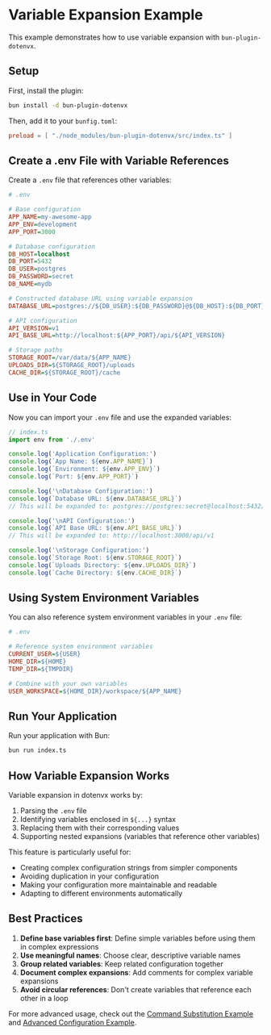 # Variable Expansion Example

This example demonstrates how to use variable expansion with `bun-plugin-dotenvx`.

## Setup

First, install the plugin:

```bash
bun install -d bun-plugin-dotenvx
```

Then, add it to your `bunfig.toml`:

```toml
preload = [ "./node_modules/bun-plugin-dotenvx/src/index.ts" ]
```

## Create a .env File with Variable References

Create a `.env` file that references other variables:

```ini
# .env

# Base configuration
APP_NAME=my-awesome-app
APP_ENV=development
APP_PORT=3000

# Database configuration
DB_HOST=localhost
DB_PORT=5432
DB_USER=postgres
DB_PASSWORD=secret
DB_NAME=mydb

# Constructed database URL using variable expansion
DATABASE_URL=postgres://${DB_USER}:${DB_PASSWORD}@${DB_HOST}:${DB_PORT}/${DB_NAME}

# API configuration
API_VERSION=v1
API_BASE_URL=http://localhost:${APP_PORT}/api/${API_VERSION}

# Storage paths
STORAGE_ROOT=/var/data/${APP_NAME}
UPLOADS_DIR=${STORAGE_ROOT}/uploads
CACHE_DIR=${STORAGE_ROOT}/cache
```

## Use in Your Code

Now you can import your `.env` file and use the expanded variables:

```ts
// index.ts
import env from './.env'

console.log('Application Configuration:')
console.log(`App Name: ${env.APP_NAME}`)
console.log(`Environment: ${env.APP_ENV}`)
console.log(`Port: ${env.APP_PORT}`)

console.log('\nDatabase Configuration:')
console.log(`Database URL: ${env.DATABASE_URL}`)
// This will be expanded to: postgres://postgres:secret@localhost:5432/mydb

console.log('\nAPI Configuration:')
console.log(`API Base URL: ${env.API_BASE_URL}`)
// This will be expanded to: http://localhost:3000/api/v1

console.log('\nStorage Configuration:')
console.log(`Storage Root: ${env.STORAGE_ROOT}`)
console.log(`Uploads Directory: ${env.UPLOADS_DIR}`)
console.log(`Cache Directory: ${env.CACHE_DIR}`)
```

## Using System Environment Variables

You can also reference system environment variables in your `.env` file:

```ini
# .env

# Reference system environment variables
CURRENT_USER=${USER}
HOME_DIR=${HOME}
TEMP_DIR=${TMPDIR}

# Combine with your own variables
USER_WORKSPACE=${HOME_DIR}/workspace/${APP_NAME}
```

## Run Your Application

Run your application with Bun:

```bash
bun run index.ts
```

## How Variable Expansion Works

Variable expansion in dotenvx works by:

1. Parsing the `.env` file
2. Identifying variables enclosed in `${...}` syntax
3. Replacing them with their corresponding values
4. Supporting nested expansions (variables that reference other variables)

This feature is particularly useful for:

- Creating complex configuration strings from simpler components
- Avoiding duplication in your configuration
- Making your configuration more maintainable and readable
- Adapting to different environments automatically

## Best Practices

1. **Define base variables first**: Define simple variables before using them in complex expressions
2. **Use meaningful names**: Choose clear, descriptive variable names
3. **Group related variables**: Keep related configuration together
4. **Document complex expansions**: Add comments for complex variable expansions
5. **Avoid circular references**: Don't create variables that reference each other in a loop

For more advanced usage, check out the [Command Substitution Example](/examples/command-substitution) and [Advanced Configuration Example](/examples/advanced-configuration).
